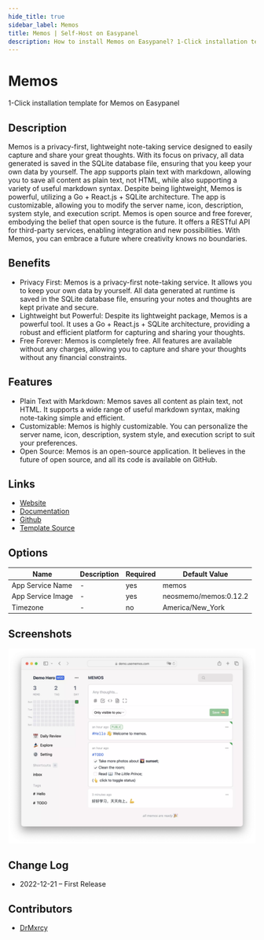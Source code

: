 ```yaml
---
hide_title: true
sidebar_label: Memos
title: Memos | Self-Host on Easypanel
description: How to install Memos on Easypanel? 1-Click installation template for Memos on Easypanel
---
```


<!-- generated -->

# Memos

1-Click installation template for Memos on Easypanel

## Description

Memos is a privacy-first, lightweight note-taking service designed to easily capture and share your great thoughts. With its focus on privacy, all data generated is saved in the SQLite database file, ensuring that you keep your own data by yourself. The app supports plain text with markdown, allowing you to save all content as plain text, not HTML, while also supporting a variety of useful markdown syntax. Despite being lightweight, Memos is powerful, utilizing a Go + React.js + SQLite architecture. The app is customizable, allowing you to modify the server name, icon, description, system style, and execution script. Memos is open source and free forever, embodying the belief that open source is the future. It offers a RESTful API for third-party services, enabling integration and new possibilities. With Memos, you can embrace a future where creativity knows no boundaries.

## Benefits

- Privacy First: Memos is a privacy-first note-taking service. It allows you to keep your own data by yourself. All data generated at runtime is saved in the SQLite database file, ensuring your notes and thoughts are kept private and secure.
- Lightweight but Powerful: Despite its lightweight package, Memos is a powerful tool. It uses a Go + React.js + SQLite architecture, providing a robust and efficient platform for capturing and sharing your thoughts.
- Free Forever: Memos is completely free. All features are available without any charges, allowing you to capture and share your thoughts without any financial constraints.

## Features

- Plain Text with Markdown: Memos saves all content as plain text, not HTML. It supports a wide range of useful markdown syntax, making note-taking simple and efficient.
- Customizable: Memos is highly customizable. You can personalize the server name, icon, description, system style, and execution script to suit your preferences.
- Open Source: Memos is an open-source application. It believes in the future of open source, and all its code is available on GitHub.

## Links

- [Website](https://usememos.com/)
- [Documentation](https://github.com/usememos/memos#deploy-with-docker-in-seconds)
- [Github](https://github.com/usememos/memos)
- [Template Source](https://github.com/easypanel-io/templates/tree/main/templates/memos)

## Options

Name | Description | Required | Default Value
-|-|-|-
App Service Name | - | yes | memos
App Service Image | - | yes | neosmemo/memos:0.12.2
Timezone | - | no | America/New_York

## Screenshots

![Memos Screenshot](./assets/screenshot.png)

## Change Log

- 2022-12-21 – First Release

## Contributors

- [DrMxrcy](https://github.com/DrMxrcy)
